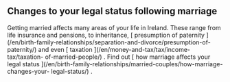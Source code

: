 ##  Changes to your legal status following marriage

Getting married affects many areas of your life in Ireland. These range from
life insurance and pensions, to inheritance, [ presumption of paternity
](/en/birth-family-relationships/separation-and-divorce/presumption-of-
paternity/) and even [ taxation ](/en/money-and-tax/tax/income-tax/taxation-
of-married-people/) . Find out [ how marriage affects your legal status
](/en/birth-family-relationships/married-couples/how-marriage-changes-your-
legal-status/) .  
